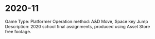 # 2020-11
Game Type: Platformer
Operation method: A&D Move, Space key Jump
Description: 2020 school final assignments, produced using Asset Store free footage.

